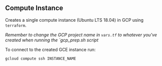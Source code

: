 ## Compute Instance

Creates a single compute instance (Ubuntu LTS 18.04) in GCP using `terraform`.

_Remember to change the GCP project name in `vars.tf` to whatever you've created when running the `gcp_prep.sh script_

To connect to the created GCE instance run:
```
gcloud compute ssh INSTANCE_NAME
```